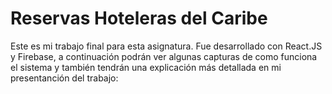 # Reservas Hoteleras del Caribe

Este es mi trabajo final para esta asignatura. Fue desarrollado con React.JS y Firebase, a continuación podrán ver algunas capturas de como funciona el sistema y también tendrán una explicación más detallada en mi presentanción del trabajo:

